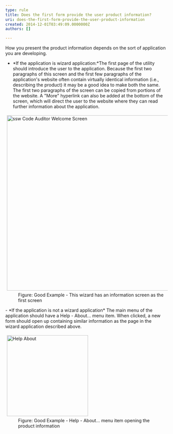 ```yaml
---
type: rule
title: Does the first form provide the user product information?
uri: does-the-first-form-provide-the-user-product-information
created: 2014-12-01T03:49:09.0000000Z
authors: []

---
```


 
How you present the product information depends on the sort of application you are                 developing.
 
- *If the application is wizard application:*The first page of the utility should introduce the user to the application.
    Because the first two paragraphs of this screen and the first few paragraphs of the application's website often contain virtually identical information (i.e., describing the product) it may be a good idea to make both the same. The first two paragraphs of the screen can be copied from portions of the website.
    A "More" hyperlink can also be added at the bottom of the screen, which will direct the user to the website where they can read further information about the application.
<dl class="goodImage"><dt> 
            <img border="0" alt="ssw Code Auditor Welcome Screen" src="http&#58;//www.ssw.com.au/ssw/Standards/Rules/Images/CodeAuditorWelcome.gif" style="margin&#58;5px;width&#58;550px;">
         </dt><dd>Figure&#58; Good Example - This wizard has an information screen as the first screen</dd></dl>
- *If the application is not a wizard application*
 The main menu of the application should have a Help - About... menu item. When clicked, a new form should open up containing similar information as the page in the wizard application described above.
<dl class="goodImage"><dt> 
            <img border="0" alt="Help About" src="http&#58;//www.ssw.com.au/ssw/Standards/Rules/Images/HelpAbout.jpg" style="margin&#58;5px;width&#58;254px;">
         </dt><dd> Figure&#58; Good Example - Help - About... menu item opening the product information</dd></dl>


